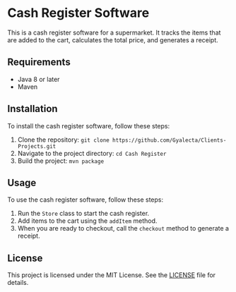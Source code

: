 # Cash Register Software

This is a cash register software for a supermarket. It tracks the items that are added to the cart, calculates the total price, and generates a receipt.

## Requirements

- Java 8 or later
- Maven

## Installation

To install the cash register software, follow these steps:

1. Clone the repository: `git clone https://github.com/Gyalecta/Clients-Projects.git`
2. Navigate to the project directory: `cd Cash Register`
3. Build the project: `mvn package`

## Usage

To use the cash register software, follow these steps:

1. Run the `Store` class to start the cash register.
2. Add items to the cart using the `addItem` method.
3. When you are ready to checkout, call the `checkout` method to generate a receipt.

## License

This project is licensed under the MIT License. See the [LICENSE](LICENSE) file for details.
